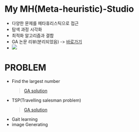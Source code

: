 # My MH(Meta-heuristic)-Studio
- 다양한 문제를 메타휴리스틱으로 접근
- 탐색 과정 시각화
- 최적화 알고리즘과 결합
- GA 논문 리뷰(분리되었음) -> [바로가기](https://github.com/KGJsGit/my_PaperList)
- <img src = "https://img.shields.io/badge/Language-python-blue">
</n>

# PROBLEM
- Find the largest number
  > [GA solution](https://github.com/KGJsGit/my_GA_studio/blob/master/code/GA_largestNumberFinder.py)
- TSP(Travelling salesman problem)
  > [GA solution](https://github.com/KGJsGit/my_GA_studio/blob/master/code/GA_TSPSolver.py)
- Gait learning
- image Generating
</n>
